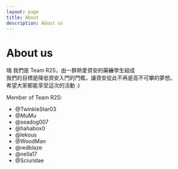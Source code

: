 ```yaml
---
layout: page
title: About
description: About us
---
```

# About us
嗨 我們是 Team R2S，由一群熱愛資安的~~菜雞~~學生組成  
我們的目標是降低資安入門的門檻，讓資安從此不再是高不可攀的夢想。  
希望大家都能享受這次的活動 :)

Member of Team R2S:
- @TwinkleStar03
- @MuMu
- @seadog007
- @hahabox0
- @lekous
- @WoodMan
- @redblaze
- @nella17
- @Sciuridae
